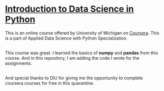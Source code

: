# [Introduction to Data Science in Python](https://www.coursera.org/learn/python-data-analysis)
This is an online course offered by University of Michigan on [Coursera](https://www.coursera.org/). This is a part of Applied Data Science with Python Specialization.<br><br>

This course was great. I learned the basics of <b>numpy</b> and <b>pandas</b> from this course. And in this repository, I am adding the code I wrote for the assignments.<br><br>

And special thanks to DIU for giving me the opportunity to complete coursera courses for free in this quarantine.

